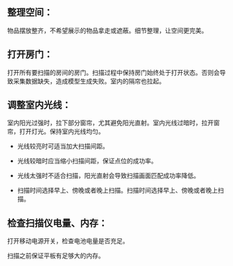 ## 整理空间：

物品摆放整齐，不希望展示的物品拿走或遮蔽。细节整理，让空间更完美。

## 打开房门：

打开所有要扫描的房间的房门。扫描过程中保持房门始终处于打开状态。否则会导致采集数据缺失，造成模型生成失败。室内的隔帘也拉起。

## 调整室内光线：

室内阳光过强时，拉下部分窗帘，尤其避免阳光直射。室内光线过暗时，拉开窗帘，打开灯光。保持室内光线均匀。

* 光线较亮时可适当加大扫描间距。

* 光线较暗时应当缩小扫描间距，保证点位的成功率。

* 光线太强时不适合扫描，阳光直射会导致扫描画面匹配成功率降低。

* 扫描时间选择早上、傍晚或者晚上扫描。扫描时间选择早上、傍晚或者晚上扫描。

## 检查扫描仪电量、内存：

打开移动电源开关，检查电池电量是否充足。

扫描之前保证平板有足够大的内存。

